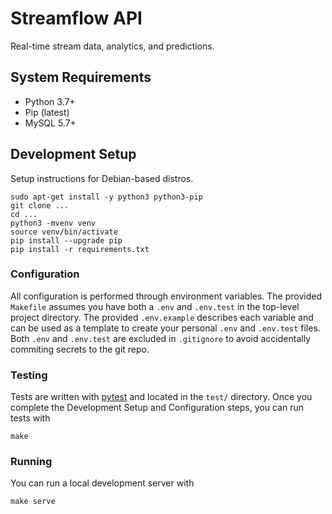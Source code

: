 Streamflow API
==============

Real-time stream data, analytics, and predictions.

System Requirements
-------------------

* Python 3.7+
* Pip (latest)
* MySQL 5.7+

Development Setup
-----------------

Setup instructions for Debian-based distros.

    sudo apt-get install -y python3 python3-pip
    git clone ...
    cd ...
    python3 -mvenv venv
    source venv/bin/activate
    pip install --upgrade pip
    pip install -r requirements.txt

### Configuration

All configuration is performed through environment variables. The provided
`Makefile` assumes you have both a `.env` and `.env.test` in the top-level
project directory. The provided `.env.example` describes each variable and
can be used as a template to create your personal `.env` and `.env.test` files.
Both `.env` and `.env.test` are excluded in `.gitignore` to avoid accidentally
commiting secrets to the git repo.


### Testing

Tests are written with [pytest](https://docs.pytest.org/en/stable/) and located
in the `test/` directory. Once you complete the Development Setup and
Configuration steps, you can run tests with

    make

### Running

You can run a local development server with

    make serve
